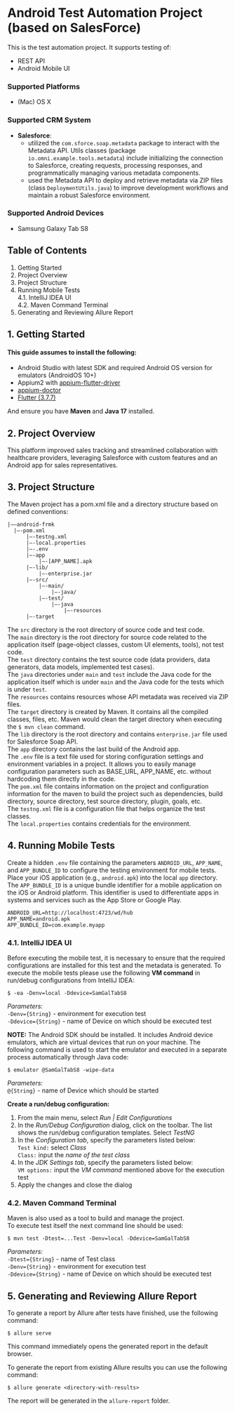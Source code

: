 # Android Test Automation Project (based on SalesForce)

This is the test automation project. It supports testing of:
* REST API
* Android Mobile UI

### Supported Platforms
* (Mac) OS X

### Supported CRM System
* **Salesforce**:<br/>
  * utilized the `com.sforce.soap.metadata` package to interact with the Metadata API. Utils classes (package `io.omni.example.tools.metadata`) include initializing the connection to Salesforce, creating requests, processing responses, and programmatically managing various metadata components.<br/>
  * used the Metadata API to deploy and retrieve metadata via ZIP files (class `DeploymentUtils.java`) to improve development workflows and maintain a robust Salesforce environment.<br/>

### Supported Android Devices
* Samsung Galaxy Tab S8

## Table of Contents
1. Getting Started<br/>
2. Project Overview<br/>
3. Project Structure<br/>
4. Running Mobile Tests<br/>
4.1. IntelliJ IDEA UI<br/>
4.2. Maven Command Terminal<br/>
5. Generating and Reviewing Allure Report<br/>

## 1. Getting Started
#### This guide assumes to install the following:
* Android Studio with latest SDK and required Android OS version for emulators (AndroidOS 10+)<br/>
* Appium2 with [appium-flutter-driver](https://github.com/appium-userland/appium-flutter-driver)<br/>
* [appium-doctor](https://www.npmjs.com/package/appium-doctor)<br/>
* [Flutter (3.7.7)](https://docs.flutter.dev/get-started/install/macos)<br/>

And ensure you have **Maven** and **Java 17** installed.<br/>

## 2. Project Overview
This platform improved sales tracking and streamlined collaboration with healthcare providers, leveraging Salesforce with custom features and an Android app for sales representatives.<br/>

## 3. Project Structure
The Maven project has a pom.xml file and a directory structure based on defined conventions:<br/>
```
|——android-frmk
  |—-pom.xml
      |—-testng.xml
      |—-local.properties
      |—-.env
      |—-app
          |—-[APP_NAME].apk
      |—-lib/
          |—-enterprise.jar
      |—-src/
          |—-main/
              |—-java/
          |—-test/
              |—-java
                  |—-resources
      |—-target
```
The `src` directory is the root directory of source code and test code.<br/>
The `main` directory is the root directory for source code related to the application itself (page-object classes, custom UI elements, tools), not test code.<br/>
The `test` directory contains the test source code (data providers, data generators, data models, implemented test cases).<br/>
The `java` directories under `main` and `test` include the Java code for the application itself which is under `main` and the Java code for the tests which is under `test`.<br/>
The `resources` contains resources whose API metadata was received via ZIP files.<br/>
The `target` directory is created by Maven. It contains all the compiled classes, files, etc. Maven would clean the target directory when executing the `$ mvn clean` command.<br/>
The `lib` directory is the root directory and contains `enterprise.jar` file used for Salesforce Soap API.<br/>
The `app` directory contains the last build of the Android app.<br/>
The `.env` file is a text file used for storing configuration settings and environment variables in a project. It allows you to easily manage configuration parameters such as BASE_URL, APP_NAME, etc. without hardcoding them directly in the code.<br/>
The `pom.xml` file contains information on the project and configuration information for the maven to build the project such as dependencies, build directory, source directory, test source directory, plugin, goals, etc.<br/>
The `testng.xml` file is a configuration file that helps organize the test classes.<br/>
The `local.properties` contains credentials for the environment.<br/>

## 4. Running Mobile Tests
Create a hidden `.env` file containing the parameters `ANDROID_URL`, `APP_NAME`, and `APP_BUNDLE_ID` to configure the testing environment for mobile tests.<br/>
Place your iOS application (e.g., `android.apk`) into the local `app` directory.<br/>
The `APP_BUNDLE_ID` is a unique bundle identifier for a mobile application on the iOS or Android platform. This identifier is used to differentiate apps in systems and services such as the App Store or Google Play.<br/>
```
ANDROID_URL=http://localhost:4723/wd/hub
APP_NAME=android.apk
APP_BUNDLE_ID=com.example.myapp
```
### 4.1. IntelliJ IDEA UI
Before executing the mobile test, it is necessary to ensure that the required configurations are installed for this test and the metadata is generated. To execute the mobile tests please use the following **VM command** in run/debug configurations from IntelliJ IDEA:<br/>

    $ -ea -Denv=local -Ddevice=SamGalTabS8
*Parameters:*<br/>
`-Denv={String}` - environment for execution test<br/>
`-Ddevice={String}` - name of Device on which should be executed test

**NOTE:** The Android SDK should be installed. It includes Android device emulators, which are virtual devices that run on your machine. The following command is used to start the emulator and executed in a separate process automatically through Java code:<br/>

    $ emulator @SamGalTabS8 -wipe-data
*Parameters:*<br/>
`@{String}` - name of Device which should be started

**Create a run/debug configuration:**
1. From the main menu, select *Run | Edit Configurations*<br/>
2. In the *Run/Debug Configuration* dialog, click on the toolbar. The list shows the run/debug configuration templates. Select *TestNG*<br/>
3. In the *Configuration tab*, specify the parameters listed below:<br/>
`Test kind:` select *Class*<br/>
`Class:` input the *name of the test class*<br/>
4. In the *JDK Settings tab*, specify the parameters listed below:<br/>
`VM options:` input the *VM command* mentioned above for the execution test<br/>
5. Apply the changes and close the dialog<br/>

### 4.2. Maven Command Terminal
Maven is also used as a tool to build and manage the project.<br/>
To execute test itself the next command line should be used:

    $ mvn test -Dtest=...Test -Denv=local -Ddevice=SamGalTabS8
*Parameters:*<br/>
`-Dtest={String}` - name of Test class<br/>
`-Denv={String}` - environment for execution test<br/>
`-Ddevice={String}` - name of Device on which should be executed test

## 5. Generating and Reviewing Allure Report
To generate a report by Allure after tests have finished, use the following command:
		
    $ allure serve 
This command immediately opens the generated report in the default browser.<br/>

To generate the report from existing Allure results you can use the following command:

    $ allure generate <directory-with-results>
The report will be generated in the `allure-report` folder.<br/>

